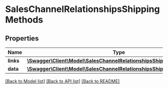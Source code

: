# SalesChannelRelationshipsShippingMethods

## Properties
Name | Type | Description | Notes
------------ | ------------- | ------------- | -------------
**links** | [**\Swagger\Client\Model\SalesChannelRelationshipsShippingMethodsLinks**](SalesChannelRelationshipsShippingMethodsLinks.md) |  | [optional] 
**data** | [**\Swagger\Client\Model\SalesChannelRelationshipsShippingMethodsData[]**](SalesChannelRelationshipsShippingMethodsData.md) |  | [optional] 

[[Back to Model list]](../../README.md#documentation-for-models) [[Back to API list]](../../README.md#documentation-for-api-endpoints) [[Back to README]](../../README.md)

